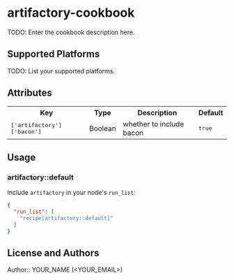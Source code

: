 # artifactory-cookbook

TODO: Enter the cookbook description here.

## Supported Platforms

TODO: List your supported platforms.

## Attributes

<table>
  <tr>
    <th>Key</th>
    <th>Type</th>
    <th>Description</th>
    <th>Default</th>
  </tr>
  <tr>
    <td><tt>['artifactory']['bacon']</tt></td>
    <td>Boolean</td>
    <td>whether to include bacon</td>
    <td><tt>true</tt></td>
  </tr>
</table>

## Usage

### artifactory::default

Include `artifactory` in your node's `run_list`:

```json
{
  "run_list": [
    "recipe[artifactory::default]"
  ]
}
```

## License and Authors

Author:: YOUR_NAME (<YOUR_EMAIL>)
